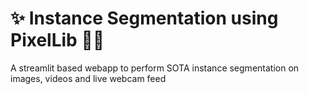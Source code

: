 # ✨ Instance Segmentation using PixelLib 🙆‍♂️
A streamlit based webapp to perform SOTA instance segmentation on images, videos and live webcam feed
